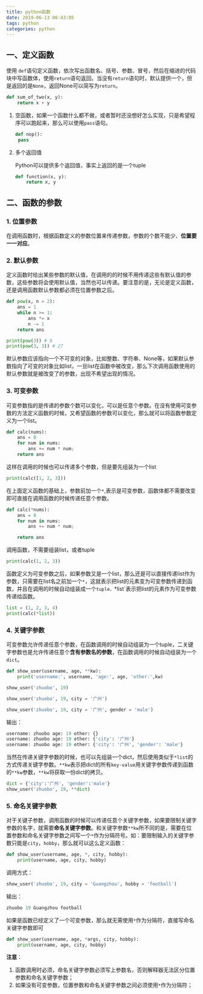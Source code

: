 ```yaml
---
title: python函数
date: 2019-06-13 06:43:05
tags: python
categories: python
---
```


## 一、定义函数

使用 `def`语句定义函数，依次写出函数名、括号、参数、冒号，然后在缩进的代码块中写函数体，使用`return`语句返回。当没有`return`语句时，默认提供一个，但是返回的是`None`，返回None可以简写为`return`。

```Python
def sum_of_two(x, y):
    return x + y
```

1. 空函数，如果一个函数什么都不做，或者暂时还没想好怎么实现，只是希望程序可以跑起来，那么可以使用`pass`语句。

   ```python
   def nop():
   	pass
   ```

2. 多个返回值

   Python可以提供多个返回值，事实上返回的是一个tuple

   ```Python
   def function(x, y):
       return x, y
   ```

## 二、函数的参数

### 1. 位置参数

在调用函数时，根据函数定义的参数位置来传递参数，参数的个数不能少、**位置要一一对应**。

### 2. 默认参数

定义函数时给出某些参数的默认值，在调用的的时候不用传递这些有默认值的参数，这些参数将会使用默认值，当然也可以传递。要注意的是，无论是定义函数，还是调用函数默认参数都必须在位置参数之后。

```Python
def pow(x, n = 2):
    ans = 1
    while n >= 1:
        ans *= x
        n -= 1
    return ans

print(pow(3)) # 9
print(pow(3, 3)) # 27
```

默认参数应该指向一个不可变的对象，比如整数、字符串、None等，如果默认参数指向了可变的对象比如list，一旦list在函数中被改变，那么下次调用函数使用的默认参数就是被改变了的参数，出现不希望出现的情况。

### 3. 可变参数

可变参数指的是传递的参数个数可以变化，可以是任意个参数。在没有使用可变参数的方法定义函数的时候，又希望函数的参数可以变化，那么就可以将函数参数定义为一个list。

```python
def calc(nums):
    ans = 0
    for num in nums:
        ans += num * num;
    return ans
```

这样在调用的时候也可以传递多个参数，但是要先组装为一个list

```Python
print(calc([1, 2, 3]))
```

在上面定义函数的基础上，参数前加一个`*`,表示是可变参数，函数体都不需要改变即可直接在调用函数的时候传递任意个参数。

```Python
def calc(*nums):
    ans = 0
    for num in nums:
        ans += num * num;

    return ans
```

调用函数，不需要组装list，或者tuple

```Python
print(calc(1, 2, 3))
```

函数定义为可变参数之后，如果参数又是一个list，那么还是可以直接传递list作为参数，只需要在list名之前加一个`*`，这就表示把list的元素变为可变参数传递到函数，并且在调用的时候自动组装成一个`tuple，`*list`表示把list的元素作为可变参数传递给函数。

```Python
list = (1, 2, 3, 4)
print(calc(*list))
```

### 4. 关键字参数

可变参数允许传递任意个参数，在函数调用的时候自动组装为一个tuple，二关键字参数也是允许传递任意个**含有参数名的参数**，在函数调用的时候自动组装为一个`dict`。

```Python
def show_user(username, age, **kw):
    print('username:', username, 'age:', age, 'other:',kw)

show_user('zhuobo', 19)

show_user('zhuobo', 19, city = '广州')

show_user('zhuobo', 19, city = '广州', gender = 'male')
```

输出：

```Python
username: zhuobo age: 19 other: {}
username: zhuobo age: 19 other: {'city': '广州'}
username: zhuobo age: 19 other: {'city': '广州', 'gender': 'male'}
```

当然在传递关键字参数的时候，也可以先组装一个dict，然后使用类似于`*list`的方式传递关键字参数。`**kw`表示把dict的所有`key-value`用关键字参数传递到函数的`**kw`参数，`**kw`将获取一份dict的拷贝。

```Python
dict = {'city':'广州', 'gender':'male'}
show_user('zhuobo', 19, **dict)
```

### 5. 命名关键字参数

对于关键子参数，调用函数的时候可以传递任意个关键字参数，如果要限制关键字参数的名字，就需要**命名关键字参数**。和关键字参数`**kw`所不同的是，需要在位置参数和命名关键字参数之间写一个`*`作为分隔符号。如：要限制输入的关键字参数只能是`city`，`hobby`，那么就可以这么定义函数：

```Python
def show_user(username, age, *, city, hobby):
    print(username, age, city, hobby)
```

调用方式：

```Python
show_user('zhuobo', 19, city = 'Guangzhou', hobby = 'football')
```

输出：

```Python
zhuobo 19 Guangzhou football
```

如果是函数已经定义了一个可变参数，那么就无需使用`*`作为分隔符，直接写命名关键字参数即可

```Python
def show_user(username, age, *args, city, hobby):
    print(username, age, city, hobby)
```

**注意**：

1. 函数调用时必须，命名关键字参数必须写上参数名，否则解释器无法区分位置参数和命名关键字参数；
2. 如果没有可变参数，位置参数和命名关键字参数之间必须使用`*`作为分隔符；



